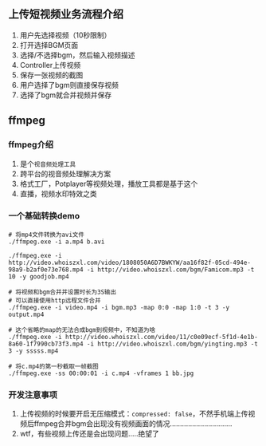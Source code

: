 ## 上传短视频业务流程介绍
1. 用户先选择视频（10秒限制）
2. 打开选择BGM页面
3. 选择/不选择bgm，然后输入视频描述
4. Controller上传视频
5. 保存一张视频的截图
6. 用户选择了bgm则直接保存视频
7. 选择了bgm就合并视频并保存


## ffmpeg

### ffmpeg介绍
1. 是个`视音频处理工具`
2. 跨平台的视音频处理解决方案
3. 格式工厂，Potplayer等视频处理，播放工具都是基于这个
4. 直播，视频水印特效之类


### 一个基础转换demo
```shell
# 将mp4文件转换为avi文件
./ffmpeg.exe -i a.mp4 b.avi

./ffmpeg.exe -i http://video.whoiszxl.com/video/1808050A6D7BWKYW/aa16f82f-05cd-494e-98a9-b2af0e73e768.mp4 -i http://video.whoiszxl.com/bgm/Famicom.mp3 -t 10 -y goodjob.mp4

# 将视频和bgm合并并设置时长为3S输出
# 可以直接使用http远程文件合并
./ffmpeg.exe -i video.mp4 -i bgm.mp3 -map 0:0 -map 1:0 -t 3 -y output.mp4

# 这个省略的map的无法合成bgm到视频中，不知道为啥
./ffmpeg.exe -i http://video.whoiszxl.com/video/11/c0e09ecf-5f1d-4e1b-8a60-1f7990cb73f3.mp4 -i http://video.whoiszxl.com/bgm/yingting.mp3 -t 3 -y sssss.mp4

# 将c.mp4的第一秒截取一帧截图
./ffmpeg.exe -ss 00:00:01 -i c.mp4 -vframes 1 bb.jpg
```

### 开发注意事项
1. 上传视频的时候要开启无压缩模式：`compressed: false`，不然手机端上传视频后ffmpeg合并bgm会出现没有视频画面的情况...............................
2. wtf，有些视频上传还是会出现问题.....绝望了